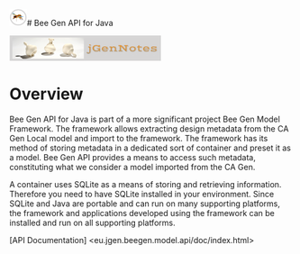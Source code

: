 ![](bee30x30.png)# Bee Gen API for Java

[![N|Solid](jgernnotes200x45.png)](http://www.jgen.eu/?p=900&preview=true)

Overview
========

Bee Gen API for Java is part of a more significant project Bee Gen Model Framework. The framework allows extracting design metadata from the CA Gen Local model and import to the framework. The framework has its method of storing metadata in a dedicated sort of container and preset it as a model. Bee Gen API provides a means to access such metadata, constituting what we consider a model imported from the CA Gen.

A container uses SQLite as a means of storing and retrieving information. Therefore you need to have SQLite installed in your environment. Since SQLite and Java are portable and can run on many supporting platforms, the framework and applications developed using the framework can be installed and run on all supporting platforms.

[API Documentation] <eu.jgen.beegen.model.api/doc/index.html>
